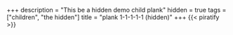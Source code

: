 +++
description = "This be a hidden demo child plank"
hidden = true
tags = ["children", "the hidden"]
title = "plank 1-1-1-1-1 (hidden)"
+++
{{< piratify >}}
